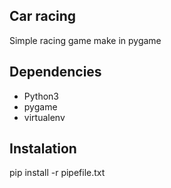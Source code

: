 ## Car racing
Simple racing game make in pygame 

## Dependencies
- Python3
- pygame
- virtualenv 

## Instalation

pip install -r pipefile.txt
